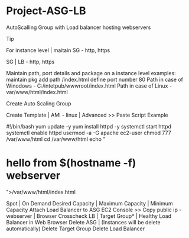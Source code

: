# Project-ASG-LB
AutoScalling Group with Load balancer hosting webservers

Tip

For instance level | maitain SG - http, https

SG | LB - http, https

Maintain path, port details and package on a instance level examples: maintain pkg add path /index.html
define port number 80
Path in case of Winodows - C:/intetpub/wwwroot/index.html
Path in case of Linux - var/www/html/index.html

Create Auto Scaling Group

Create Template | AMI - linux | Advanced >> Paste Script
Example

#!/bin/bash
yum update -y
yum install httpd -y
systemctl start httpd
systemctl enable httpd
usermod -a -G apache ec2-user
chmod 777 /var/www/html
cd /var/www/html
echo "<h1>hello from $(hostname -f) webserver</h1>">/var/www/html/index.html

Spot | On Demand
Desired Capacity | Maximum Capacity | Minimum Capacity
Attach Load Balancer to ASG
EC2 Console >>
Copy public ip - webserver | Browser
Crosscheck LB | Target Group* | Healthy
Load Balancer in Web Browser
Delete ASG | (Instances will be delete automatically)
Delete Target Group
Delete Load Balancer
